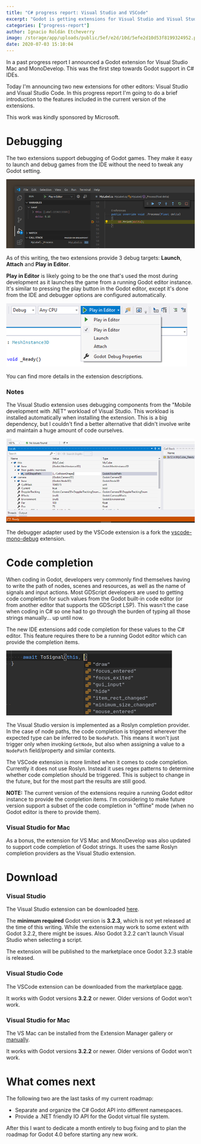```yaml
---
title: "C# progress report: Visual Studio and VSCode"
excerpt: "Godot is getting extensions for Visual Studio and Visual Studio Code, including debugging support and code completion of Godot strings."
categories: ["progress-report"]
author: Ignacio Roldán Etcheverry
image: /storage/app/uploads/public/5ef/e2d/10d/5efe2d10d53f8199324952.png
date: 2020-07-03 15:10:04
---
```


In a past progress report I announced a Godot extension for
Visual Studio Mac and MonoDevelop. This was the first step
towards Godot support in C# IDEs.

Today I'm announcing two new extensions for other editors: Visual Studio
and Visual Studio Code.
In this progress report I'm going to do a brief introduction to the
features included in the current version of the extensions.

This work was kindly sponsored by Microsoft.

# Debugging

The two extensions support debugging of Godot games. They make it easy to launch
and debug games from the IDE without the need to tweak any Godot setting.

![VSCode Debugging](/storage/app/media/mono/vscode_debugging.png)

As of this writing, the two extensions provide 3 debug targets:
**Launch**, **Attach** and **Play in Editor**.

**Play in Editor** is likely going to be the one that's used the most during
development as it launches the game from a running Godot editor instance.
It's similar to pressing the play button in the Godot editor, except it's
done from the IDE and debugger options are configured automatically.

![VS Debug Targets](/storage/app/media/mono/vs_debug_targets.png)

You can find more details in the extension descriptions.

### Notes

The Visual Studio extension uses debugging components from the
"Mobile development with .NET" workload of Visual Studio. This
workload is installed automatically when installing the extension.
This is a big dependency, but I couldn't find a better alternative
that didn't involve write and maintain a huge amount of code ourselves.

![VS Debugging](/storage/app/media/mono/vs_debugging.png)

The debugger adapter used by the VSCode extension is a fork the
[vscode-mono-debug](https://github.com/microsoft/vscode-mono-debug) extension.

# Code completion

When coding in Godot, developers very commonly find themselves having to write the
path of nodes, scenes and resources, as well as the name of signals and input actions.
Most GDScript developers are used to getting code completion for such values from the
Godot built-in code editor (or from another editor that supports the GDScript LSP).
This wasn't the case when coding in C# so one had to go through the burden of
typing all those strings manually... up until now.

The new IDE extensions add code completion for these values to the C# editor. This
feature requires there to be a running Godot editor which can provide the completion items.

![VSCode Completion](/storage/app/media/mono/vscode_completion.png)

The Visual Studio version is implemented as a Roslyn completion provider.
In the case of node paths, the code completion is triggered wherever the expected
type can be inferred to be `NodePath`. This means it won't just trigger only when
invoking `GetNode`, but also when assigning a value to a `NodePath` field/property
and similar contexts.

The VSCode extension is more limited when it comes to code completion. Currently
it does not use Roslyn. Instead it uses regex patterns to determine whether code
completion should be triggered. This is subject to change in the future, but for
the most part the results are still good.

**NOTE:** The current version of the extensions require a running Godot editor
instance to provide the completion items. I'm considering to make future version
support a subset of the code completion in "offline" mode (when no Godot editor
is there to provide them).

### Visual Studio for Mac

As a bonus, the extension for VS Mac and MonoDevelop was also updated to support code
completion of Godot strings. It uses the same Roslyn completion providers as the Visual Studio extension.

# Download

### Visual Studio

The Visual Studio extension can be downloaded
[here](https://github.com/godotengine/godot-csharp-visualstudio/releases).

The **minimum required** Godot version is **3.2.3**, which is not yet released at the time of this writing.
While the extension may work to some extent with Godot 3.2.2, there might be issues.
Also Godot 3.2.2 can't launch Visual Studio when selecting a script.

The extension will be published to the marketplace once Godot 3.2.3 stable is released.

### Visual Studio Code

The VSCode extension can be downloaded from the marketplace
[page](https://marketplace.visualstudio.com/items?itemName=neikeq.godot-csharp-vscode).

It works with Godot versions **3.2.2** or newer. Older versions of Godot won't work.

### Visual Studio for Mac

The VS Mac can be installed from the Extension Manager gallery or
[manually](https://github.com/godotengine/godot-monodevelop-addin/releases).

It works with Godot versions **3.2.2** or newer. Older versions of Godot won't work.

# What comes next

The following two are the last tasks of my current roadmap:

- Separate and organize the C# Godot API into different namespaces.
- Provide a .NET friendly IO API for the Godot virtual file system.

After this I want to dedicate a month entirely to bug fixing and to plan the
roadmap for Godot 4.0 before starting any new work.